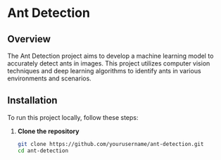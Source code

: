 # Ant Detection

## Overview

The Ant Detection project aims to develop a machine learning model to accurately detect ants in images. This project utilizes computer vision techniques and deep learning algorithms to identify ants in various environments and scenarios.

## Installation

To run this project locally, follow these steps:

1. **Clone the repository**
   ```bash
   git clone https://github.com/yourusername/ant-detection.git
   cd ant-detection
   ```
